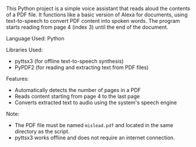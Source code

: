 This Python project is a simple voice assistant that reads aloud the contents of a PDF file. It functions like a basic version of Alexa for documents, using text-to-speech to convert PDF content into spoken words. The program starts reading from page 4 (index 3) until the end of the document.

Language Used:
Python

Libraries Used:
- pyttsx3 (for offline text-to-speech synthesis)
- PyPDF2 (for reading and extracting text from PDF files)

Features:
- Automatically detects the number of pages in a PDF
- Reads content starting from page 4 to the last page
- Converts extracted text to audio using the system's speech engine

Note:
- The PDF file must be named `mislead.pdf` and located in the same directory as the script.
- pyttsx3 works offline and does not require an internet connection.
